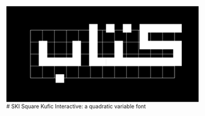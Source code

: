 <img src ="https://github.com/eliheuer/SKI/blob/master/docs/specimens/specimen-001.gif" />
# SKI
Square Kufic Interactive: a quadratic variable font
